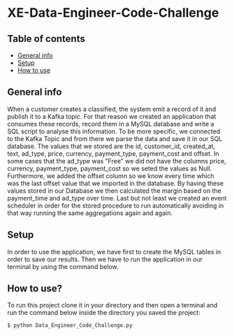 # XE-Data-Engineer-Code-Challenge

## Table of contents
* [General info](#general-info)
* [Setup](#setup)
* [How to use](#how-to-use)

## General info
When a customer creates a classified, the system emit a record of it and publish it to a Kafka topic. For that reason we created an application that consumes these records, record them in a MySQL database and write a SQL script to analyse this information. To be more specific, we connected to the Kafka Topic and from there we parse the data and save it in our SQL database. The values that we stored are the id, customer_id, created_at, text, ad_type, price, currency, payment_type, payment_cost and offset. In some cases that the ad_type was "Free" we did not have the columns price, currency, payment_type, payment_cost so we seted the values as Null. Furthermore, we added the offset column so we know every time which was the last offset value that we imported in the database. By having these values stored in our Database we then calculated the margin based on the payment_time and ad_type over time. Last but not least we created an event scheduler in order for the stored procedure to run automatically avoiding in that way running the same aggregations again and again. 
	
## Setup
In order to use the application, we have first to create the MySQL tables in order to save our results. Then we have to run the application in our terminal by using the command below.
	
## How to use?
To run this project clone it in your directory and then open a terminal and run the command below inside the directory you saved the project:

```
$ python Data_Engineer_Code_Challenge.py
```
